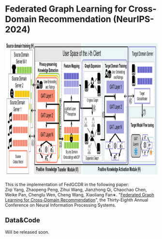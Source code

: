 # Federated Graph Learning for Cross-Domain Recommendation (NeurIPS-2024)
<p align="center">
  <img width="600" height="450" src=./figure/FedGCDR.png>
</p>

This is the implementation of FedGCDR in the following paper: \
Ziqi Yang, Zhaopeng Peng, Zihui Wang, Jianzhong Qi, Chaochao Chen, Weike Pan, Chenglu Wen, Cheng Wang, Xiaoliang Fan∗. "[Federated Graph Learning for Cross-Domain Recommendation]()", the Thirty-Eighth Annual Conference on Neural Information Processing Systems.

## Data&Code
Will be released soon.
```
